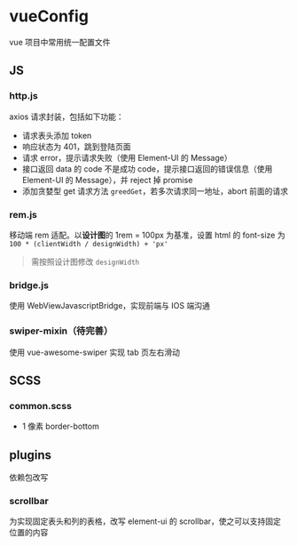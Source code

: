 # vueConfig
vue 项目中常用统一配置文件

## JS

### http.js

axios 请求封装，包括如下功能：

* 请求表头添加 token
* 响应状态为 401，跳到登陆页面
* 请求 error，提示请求失败（使用 Element-UI 的 Message）
* 接口返回 data 的 code 不是成功 code，提示接口返回的错误信息（使用 Element-UI 的 Message），并 reject 掉 promise
* 添加贪婪型 get 请求方法 `greedGet`，若多次请求同一地址，abort 前面的请求

### rem.js

移动端 rem 适配。以**设计图**的 1rem = 100px 为基准，设置 html 的 font-size 为 `100 * (clientWidth / designWidth) + 'px'`

> 需按照设计图修改 `designWidth`

### bridge.js

使用 WebViewJavascriptBridge，实现前端与 IOS 端沟通

### swiper-mixin（待完善）

使用 vue-awesome-swiper 实现 tab 页左右滑动

## SCSS

### common.scss

* 1 像素 border-bottom

## plugins

依赖包改写

### scrollbar

为实现固定表头和列的表格，改写 element-ui 的 scrollbar，使之可以支持固定位置的内容